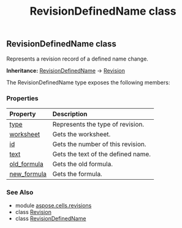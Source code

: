 ﻿---
title: RevisionDefinedName class
second_title: Aspose.Cells for Python via .NET API References
description: 
type: docs
weight: 80
url: /aspose.cells.revisions/revisiondefinedname/
is_root: false
---

## RevisionDefinedName class

Represents a revision record of a defined name change.



**Inheritance:** [RevisionDefinedName](/cells/python-net/aspose.cells.revisions/revisiondefinedname) → 
[Revision](/cells/python-net/aspose.cells.revisions/revision)



The RevisionDefinedName type exposes the following members:

### Properties
| Property | Description |
| :- | :- |
| [type](/cells/python-net/aspose.cells.revisions/revisiondefinedname/type) | Represents the type of revision. |
| [worksheet](/cells/python-net/aspose.cells.revisions/revisiondefinedname/worksheet) | Gets the worksheet. |
| [id](/cells/python-net/aspose.cells.revisions/revisiondefinedname/id) | Gets the number of this revision. |
| [text](/cells/python-net/aspose.cells.revisions/revisiondefinedname/text) | Gets the text of the defined name. |
| [old_formula](/cells/python-net/aspose.cells.revisions/revisiondefinedname/old_formula) | Gets the old formula. |
| [new_formula](/cells/python-net/aspose.cells.revisions/revisiondefinedname/new_formula) | Gets the formula. |



### See Also
* module [aspose.cells.revisions](..)
* class [Revision](/cells/python-net/aspose.cells.revisions/revision)
* class [RevisionDefinedName](/cells/python-net/aspose.cells.revisions/revisiondefinedname)
